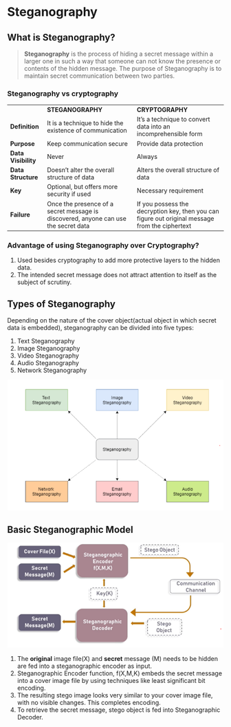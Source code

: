 # Steganography

## What is Steganography?
> **Steganography** is the process of hiding a secret message within a larger one in such a way that someone can not know the presence or contents of the hidden message.
The purpose of Steganography is to maintain secret communication between two parties.

### Steganography vs cryptography
<table><td></td><td><span><strong><span>STEGANOGRAPHY</span></strong></span></td><td><span><strong><span>CRYPTOGRAPHY</span></strong></span></td></tr><tr><td><span><strong><span>Definition</span></strong></span></td><td><span>It is a technique to hide the existence of communication</span></td><td><span>It’s a technique to convert data into&nbsp;an incomprehensible form</span></td></tr><tr><td><span><strong><span>Purpose</span></strong></span></td><td><span>Keep communication secure</span></td><td><span>Provide data protection</span></td></tr><tr><td><span><strong><span>Data Visibility</span></strong></span></td><td><span>Never</span></td><td><span>Always</span></td></tr><tr><td><span><strong><span>Data Structure</span></strong></span></td><td><span>Doesn’t alter the overall structure of data</span></td><td ><span>Alters the overall structure of data</span></td></tr><tr><td ><span><strong><span>Key</span></strong></span></td><td><span>Optional, but offers more security if used</span></td><td><span>Necessary requirement</span></td></tr><tr><td><span><strong><span>Failure</span></strong></span></td><td><span>Once the presence of a secret message is discovered, anyone can use the secret data</span></td><td><span>If you possess the decryption key, then you can figure out original message from the ciphertext</span></td></tr></tbody></table>

 
### Advantage of using Steganography over Cryptography?
1. Used besides cryptography to add more protective layers to the hidden data.
2. The intended secret message does not attract attention to itself as the subject of scrutiny.

## Types of Steganography
Depending on the nature of the cover object(actual object in which secret data is embedded), steganography can be divided into five types:
1. Text Steganography
2. Image Steganography
3. Video Steganography
4. Audio Steganography
5. Network Steganography

![Types of Steganography!](/images/1_types.png "Types of Steganography")

## Basic Steganographic Model
![Steganographic Model!](/images/2_model.png "Steganographic Model")

1. The **original** image file(X) and **secret** message (M) needs to be hidden are fed into a steganographic encoder as input. 
2. Steganographic Encoder function, f(X,M,K) embeds the secret message into a cover image file by using techniques like least significant bit encoding.
3. The resulting stego image looks very similar to your cover image file, with no visible changes. This completes encoding. 
4. To retrieve the secret message, stego object is fed into Steganographic Decoder.

